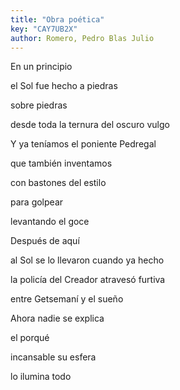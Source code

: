 ```yaml
---
title: "Obra poética"
key: "CAY7UB2X"
author: Romero, Pedro Blas Julio
---
```

<div data-schema-version="8"><p>En un principio</p> <p>el Sol fue hecho a piedras</p> <p>sobre piedras</p> <p>desde toda la ternura del oscuro vulgo</p> <p>Y ya teníamos el poniente Pedregal</p> <p>que también inventamos</p> <p>con bastones del estilo</p> <p>para golpear</p> <p>levantando el goce</p> <p>Después de aquí</p> <p>al Sol se lo llevaron cuando ya hecho</p> <p>la policía del Creador atravesó furtiva</p> <p>entre Getsemaní y el sueño</p> <p>Ahora nadie se explica</p> <p>el porqué</p> <p>incansable su esfera</p> <p>lo ilumina todo</p> </div>